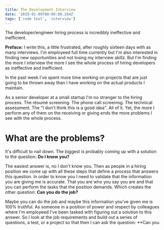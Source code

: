 ```yaml
---
title: The Development Interview
date: '2019-01-09T00:00:00.284Z'
tags: ['code test', 'interview']
---
```


The developer/engineer hiring process is incredibly ineffective and inefficient.

<!-- end -->

**Preface:** I write this, a little frustrated, after roughly sixteen days with as many interviews. I'm employeed full time currently but I'm also interested in finding new opportunities and not losing my interview skillz. But I'm finding the more I interview the more I see the whole process of hiring developers as ineffective and inefficient.

In the past week I've spent more time working on projects that are just going to be thrown away than I have working on the actual products I maintain.

As a senior developer at a small startup I'm no stranger to the hiring process. The résumé screening. The phone call screening. The technical assessment. The "I don't think this is a good idea". All of it. Yet, the more I perform any of them on the receiving or giving ends the more problems I see with the whole process.

# What are the problems?

It's difficult to nail down. The biggest is probably coming up with a solution to the question: **Do I know you?**

The easiest answer is, no I don't know you. Then as people in a hiring position we come up with all these steps that define a process that answers this question. In order to know you I need to validate that the information you are giving me is accurate. That you are who you say you are and that you can perform the tasks that the position demands. Which creates the other question: **Can you do the job?**

Maybe you can do the job and maybe this information you've given me is 100% truthful. As someone in a position of power and respect by colleagues where I'm employeed I've been tasked with figuring out a solution to this answer. So I look at the job requirements and build out a series of questions, a test, or a project so that then I can ask the question: **Can you 